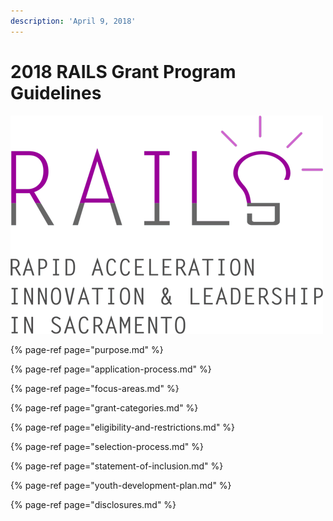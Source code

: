 ```yaml
---
description: 'April 9, 2018'
---
```


# 2018 RAILS Grant Program Guidelines

![](.gitbook/assets/rails-logo.png)

{% page-ref page="purpose.md" %}

{% page-ref page="application-process.md" %}

{% page-ref page="focus-areas.md" %}

{% page-ref page="grant-categories.md" %}

{% page-ref page="eligibility-and-restrictions.md" %}

{% page-ref page="selection-process.md" %}

{% page-ref page="statement-of-inclusion.md" %}

{% page-ref page="youth-development-plan.md" %}

{% page-ref page="disclosures.md" %}




